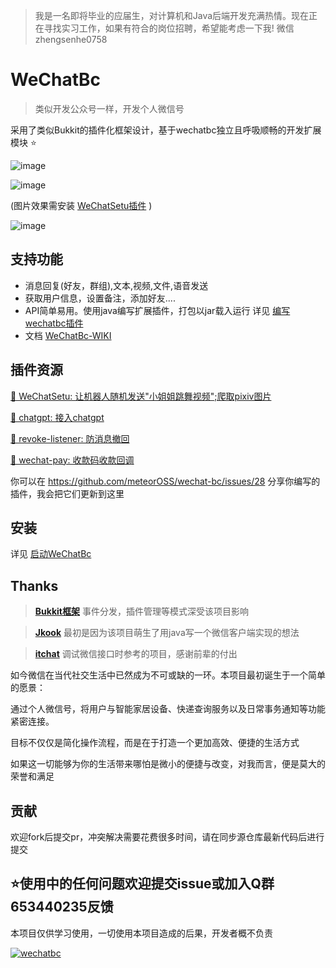 
> 我是一名即将毕业的应届生，对计算机和Java后端开发充满热情。现在正在寻找实习工作，如果有符合的岗位招聘，希望能考虑一下我! 微信 zhengsenhe0758

# WeChatBc

> 类似开发公众号一样，开发个人微信号

采用了类似Bukkit的插件化框架设计，基于wechatbc独立且呼吸顺畅的开发扩展模块 ⭐

![image](https://github.com/meteorOSS/WeChatBc/assets/61687266/86f34b62-5f5b-4a3d-a3cc-cc151606b495)

![image](https://github.com/meteorOSS/WeChatBc/assets/61687266/dc4bce02-e5c2-416f-9f90-312f1004b9b0)

(图片效果需安装 [WeChatSetu插件](https://github.com/meteorOSS/WeChatSetu) )

![image](https://github.com/meteorOSS/wechat-bc/assets/61687266/a5cde024-318d-4c04-b87b-7f56bc7fafa3)

## 支持功能

* 消息回复(好友，群组),文本,视频,文件,语音发送
* 获取用户信息，设置备注，添加好友....
* API简单易用。使用java编写扩展插件，打包以jar载入运行 详见 [编写wechatbc插件](https://github.com/meteorOSS/WeChatBc/wiki/%E7%BC%96%E5%86%99WeChatBc%E6%8F%92%E4%BB%B6)
* 文档 [WeChatBc-WIKI](https://github.com/meteorOSS/WeChatBc/wiki)

## 插件资源

[📌 WeChatSetu: 让机器人随机发送"小姐姐跳舞视频";爬取pixiv图片](https://github.com/meteorOSS/WeChatSetu)

[📌 chatgpt: 接入chatgpt](https://github.com/meteorOSS/wechat-gpt)

[📌 revoke-listener: 防消息撤回](https://github.com/meteorOSS/revoke-listener)

[📌 wechat-pay: 收款码收款回调](https://github.com/meteorOSS/wechat-pay)

你可以在 https://github.com/meteorOSS/wechat-bc/issues/28 分享你编写的插件，我会把它们更新到这里

## 安装

详见 [启动WeChatBc](https://github.com/meteorOSS/WeChatBc/wiki/%E5%90%AF%E5%8A%A8WeChatBc)

## Thanks

> **[Bukkit框架](https://github.com/Bukkit/Bukkit)** 事件分发，插件管理等模式深受该项目影响

> **[Jkook](https://github.com/SNWCreations/JKook)** 最初是因为该项目萌生了用java写一个微信客户端实现的想法

> **[itchat](https://github.com/littlecodersh/itchat)** 调试微信接口时参考的项目，感谢前辈的付出


如今微信在当代社交生活中已然成为不可或缺的一环。本项目最初诞生于一个简单的愿景：

通过个人微信号，将用户与智能家居设备、快递查询服务以及日常事务通知等功能紧密连接。

目标不仅仅是简化操作流程，而是在于打造一个更加高效、便捷的生活方式

如果这一切能够为你的生活带来哪怕是微小的便捷与改变，对我而言，便是莫大的荣誉和满足

## 贡献

欢迎fork后提交pr，冲突解决需要花费很多时间，请在同步源仓库最新代码后进行提交


## ⭐使用中的任何问题欢迎提交issue或加入Q群653440235反馈

本项目仅供学习使用，一切使用本项目造成的后果，开发者概不负责

[![wechatbc](https://api.star-history.com/svg?repos=meteorOSS/wechat-bc&type=Date)](https://star-history.com/#meteorOSS/wechat-bc&Date)




















